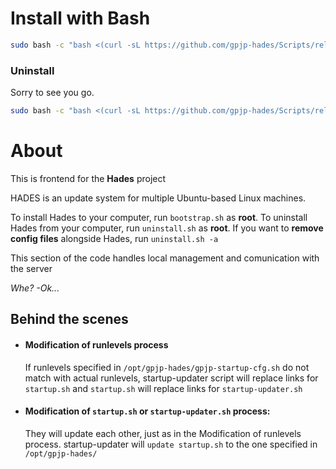 # Install with Bash

```bash
sudo bash -c "bash <(curl -sL https://github.com/gpjp-hades/Scripts/releases/download/1.0/bootstrap.sh)"
```
### Uninstall
Sorry to see you go.
```bash
sudo bash -c "bash <(curl -sL https://github.com/gpjp-hades/Scripts/releases/download/1.0/uninstall.sh) -a"
```
# About
This is frontend for the **Hades** project

HADES is an update system for multiple Ubuntu-based Linux machines.

To install Hades to your computer, run ```bootstrap.sh``` as **root**.
To uninstall Hades from your computer, run ```uninstall.sh``` as **root**. 
If you want to **remove config files** alongside Hades, run ```uninstall.sh -a```

This section of the code handles local management and comunication with the server

  *Whe? -Ok...*

## Behind the scenes
* #### Modification of runlevels process

    If runlevels specified in ```/opt/gpjp-hades/gpjp-startup-cfg.sh``` 
do not match with actual runlevels, startup-updater script will 
replace links for ```startup.sh``` and ```startup.sh``` will replace links for
```startup-updater.sh```

* #### Modification of ```startup.sh``` or ```startup-updater.sh``` process:

    They will update each other, just as in the Modification of runlevels process.
startup-updater will ```update startup.sh``` to the one specified in ```/opt/gpjp-hades/```

